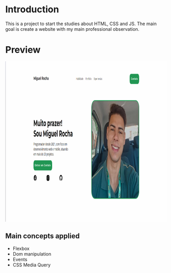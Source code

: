 # Introduction

This is a project to start the studies about HTML, CSS and JS.
The main goal is create a website with my main professional observation.

# Preview

<img src=https://github.com/miguelroc17/Site-Portfolio/blob/main/preview.png height= "500"/>

## Main concepts applied

- Flexbox
- Dom manipulation
- Events
- CSS Media Query
